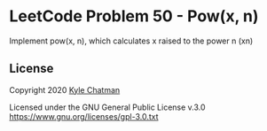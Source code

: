 # LeetCode Problem 50 - Pow(x, n)
Implement pow(x, n), which calculates x raised to the power n (xn)

## License
Copyright 2020 [Kyle Chatman](http://www.kchatman.com)

Licensed under the GNU General Public License v.3.0
https://www.gnu.org/licenses/gpl-3.0.txt